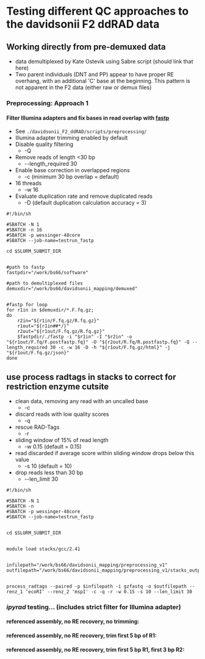 # Testing different QC approaches to the davidsonii F2 ddRAD data

## Working directly from pre-demuxed data
* data demultiplexed by Kate Ostevik using Sabre script (should link that here)
* Two parent individuals (DNT and PP) appear to have proper RE overhang, with an additional 'C' base at the beginning. This pattern is not apparent in the F2 data (either raw or demux files)

### Preprocessing: Approach 1
#### Filter Illumina adapters and fix bases in read overlap with [fastp](https://github.com/OpenGene/fastp)
* See `./davidsonii_F2_ddRAD/scripts/preprocessing/`
* Illumina adapter trimming enabled by default
* Disable quality filtering
    - -Q
* Remove reads of length <30 bp
    - --length_required 30
* Enable base correction in overlapped regions
    - -c (minimum 30 bp overlap = default)
* 16 threads
    - -w 16
* Evaluate duplication rate and remove duplicated reads
    - -D (default duplication calculation accuracy = 3)

```
#!/bin/sh

#SBATCH -N 1
#SBATCH -n 16
#SBATCH -p wessinger-48core
#SBATCH --job-name=testrun_fastp

cd $SLURM_SUBMIT_DIR


#path to fastp
fastpdir="/work/bs66/software"

#path to demultiplexed files
demuxdir="/work/bs66/davidsonii_mapping/demuxed"


#fastp for loop
for r1in in $demuxdir/*.F.fq.gz; 
do
    r2in="${r1in/F.fq.gz/R.fq.gz}"
    r1out="${r1in##*/}"
    r2out="${r1out/F.fq.gz/R.fq.gz}"
    $fastpdir/./fastp -i "$r1in" -I "$r2in" -o "${r1out/F.fq/F.postfastp.fq}" -O "${r2out/R.fq/R.postfastp.fq}" -Q --length_required 30 -c -w 16 -D -h "${r1out/F.fq.gz/html}" -j "${r1out/F.fq.gz/json}"
done
```

## use process radtags in stacks to correct for restriction enzyme cutsite
* clean data, removing any read with an uncalled base
    - -c
*  discard reads with low quality scores
    - -q
* rescue RAD-Tags
    - -r
* sliding window of 15% of read length
    - -w 0.15 (default = 0.15)
* read discarded if average score within sliding window drops below this value
    - -s 10 (default = 10)
* drop reads less than 30 bp
    - --len_limit 30

```
#!/bin/sh

#SBATCH -N 1
#SBATCH -n 
#SBATCH -p wessinger-48core
#SBATCH --job-name=testrun_fastp


cd $SLURM_SUBMIT_DIR


module load stacks/gcc/2.41


infilepath="/work/bs66/davidsonii_mapping/preprocessing_v1"
outfilepath="/work/bs66/davidsonii_mapping/preprocessing_v1/stacks_output"


process_radtags --paired -p $infilepath -i gzfastq -o $outfilepath --renz_1 'ecoRI' --renz_2 'mspI' -c -q -r -w 0.15 -s 10 --len_limit 30
```

### *ipyrad* testing... (includes strict filter for Illumina adapter)
#### referenced assembly, no RE recovery, no trimming:
#### referenced assembly, no RE recovery, trim first 5 bp of R1:
#### referenced assembly, no RE recovery, trim first 5 bp R1, first 3 bp R2:

